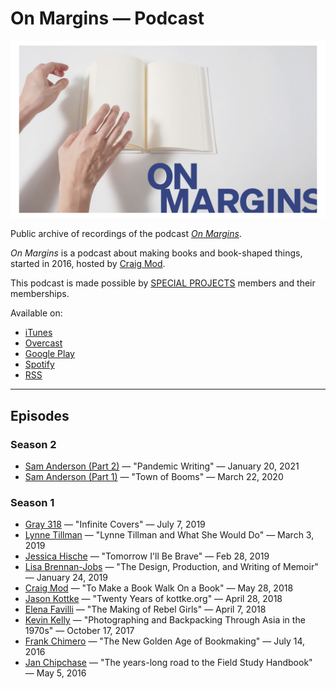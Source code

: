 # On Margins — Podcast

![On Margins Cover](https://raw.githubusercontent.com/cmod/onmargins/main/on_margins-cover-wide-2021.jpg)

Public archive of recordings of the podcast [*On Margins*](https://craigmod.com/onmargins/). 

*On Margins* is a podcast about making books and book-shaped things, started in 2016, hosted by [Craig Mod](https://craigmod.com/).

This podcast is made possible by [SPECIAL PROJECTS](https://craigmod.com/membership/) members and their memberships.

Available on: 
- [iTunes](https://itunes.apple.com/us/podcast/on-margins/id1236390557) 
- [Overcast](https://overcast.fm/itunes1236390557/on-margins)
- [Google Play](https://playmusic.app.goo.gl/?ibi=com.google.PlayMusic&isi=691797987&ius=googleplaymusic&link=https://play.google.com/music/m/Icqhaysjwiv2t3dyo4omhl4s7uy?t%3DOn_Margins%26pcampaignid%3DMKT-na-all-co-pr-mu-pod-16)
- [Spotify](https://open.spotify.com/show/6cgHNQmEYaJ5EeJusvgkcP)
- [RSS](http://onmargins.craigmod.com/rss)

----

## Episodes

### Season 2
- [Sam Anderson (Part 2)](https://craigmod.com/onmargins/s02e02/) — "Pandemic Writing" — January 20, 2021
- [Sam Anderson (Part 1)](https://craigmod.com/onmargins/s02e01/) — "Town of Booms" — March 22, 2020

### Season 1
- [Gray 318](https://craigmod.com/onmargins/010/) — "Infinite Covers" — July 7, 2019
- [Lynne Tillman](https://craigmod.com/onmargins/009/) — "Lynne Tillman and What She Would Do" — March 3, 2019
- [Jessica Hische](https://craigmod.com/onmargins/008/) — "Tomorrow I'll Be Brave" — Feb 28, 2019
- [Lisa Brennan-Jobs](https://craigmod.com/onmargins/007/) — "The Design, Production, and Writing of Memoir" — January 24, 2019
- [Craig Mod](https://craigmod.com/onmargins/006/) — "To Make a Book Walk On a Book" — May 28, 2018
- [Jason Kottke](https://craigmod.com/onmargins/005/) — "Twenty Years of kottke.org" — April 28, 2018
- [Elena Favilli](https://craigmod.com/onmargins/004/) — "The Making of Rebel Girls" — April 7, 2018
- [Kevin Kelly](https://craigmod.com/onmargins/003/) — "Photographing and Backpacking Through Asia in the 1970s" — October 17, 2017
- [Frank Chimero](https://craigmod.com/onmargins/002/) — "The New Golden Age of Bookmaking" — July 14, 2016
- [Jan Chipchase](https://craigmod.com/onmargins/001/) — "The years-long road to the Field Study Handbook" — May 5, 2016